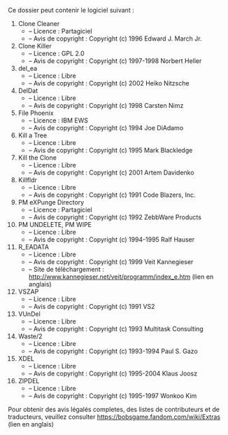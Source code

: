 ﻿Ce dossier peut contenir le logiciel suivant :

1. Clone Cleaner
   - – Licence : Partagiciel
   - – Avis de copyright : Copyright (c) 1996 Edward J. March Jr.
2. Clone Killer
   - – Licence : GPL 2.0
   - – Avis de copyright : Copyright (c) 1997-1998 Norbert Heller
3. del_ea
   - – Licence : Libre
   - – Avis de copyright : Copyright (c) 2002 Heiko Nitzsche
4. DelDat
   - – Licence : Libre
   - – Avis de copyright : Copyright (c) 1998 Carsten Nimz
5. File Phoenix
   - – Licence : IBM EWS
   - – Avis de copyright : Copyright (c) 1994 Joe DiAdamo
6. Kill a Tree
   - – Licence : Libre
   - – Avis de copyright : Copyright (c) 1995 Mark Blackledge
7. Kill the Clone
   - – Licence : Libre
   - – Avis de copyright : Copyright (c) 2001 Artem Davidenko
8. Killfldr
   - – Licence : Libre
   - – Avis de copyright : Copyright (c) 1991 Code Blazers, Inc.
9. PM eXPunge Directory
   - – Licence : Partagiciel
   - – Avis de copyright : Copyright (c) 1992 ZebbWare Products
10. PM UNDELETE, PM WIPE
    - – Licence : Libre
    - – Avis de copyright : Copyright (c) 1994-1995 Ralf Hauser
11. R_EADATA
    - – Licence : Libre
    - – Avis de copyright : Copyright (c) 1999 Veit Kannegieser
    - – Site de téléchargement : http://www.kannegieser.net/veit/programm/index_e.htm (lien en anglais)
12. VSZAP
    - – Licence : Libre
    - – Avis de copyright : Copyright (c) 1991 VS2
13. VUnDel
    - – Licence : Libre
    - – Avis de copyright : Copyright (c) 1993 Multitask Consulting
14. Waste/2
    - – Licence : Libre
    - – Avis de copyright : Copyright (c) 1993-1994 Paul S. Gazo
15. XDEL
    - – Licence : Libre
    - – Avis de copyright : Copyright (c) 1995-2004 Klaus Joosz
16. ZIPDEL
    - – Licence : Libre
    - – Avis de copyright : Copyright (c) 1995-1997 Wonkoo Kim

Pour obtenir des avis légalés completes, des listes de contributeurs et de traducteurs, veuillez consulter https://bobsgame.fandom.com/wiki/Extras (lien en anglais)
